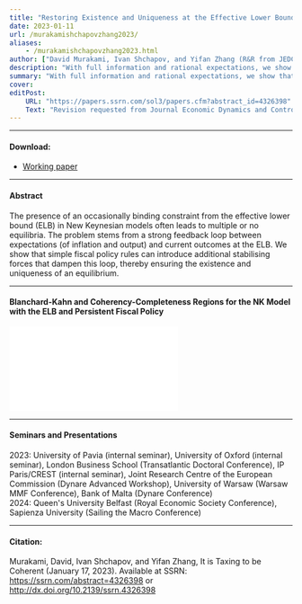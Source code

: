 ```yaml
---
title: "Restoring Existence and Uniqueness at the Effective Lower Bound with Simple Fiscal Policy" 
date: 2023-01-11
url: /murakamishchapovzhang2023/
aliases: 
    - /murakamishchapovzhang2023.html
author: ["David Murakami, Ivan Shchapov, and Yifan Zhang (R&R from JEDC)"]
description: "With full information and rational expectations, we show that appropriate fiscal targeting rules ensure that New Keynesian models subject to the ZLB possess a unique solution." 
summary: "With full information and rational expectations, we show that appropriate fiscal targeting rules ensure that New Keynesian models subject to the ZLB possess a unique solution." 
cover:
editPost:
    URL: "https://papers.ssrn.com/sol3/papers.cfm?abstract_id=4326398"
    Text: "Revision requested from Journal Economic Dynamics and Control"
---
```


---

#### Download:

- [Working paper](https://papers.ssrn.com/sol3/papers.cfm?abstract_id=4326398)

---

#### Abstract

The presence of an occasionally binding constraint from the effective lower bound (ELB) in New Keynesian models often leads to multiple or no equilibria. The problem stems from a strong feedback loop between expectations (of inflation and output) and current outcomes at the ELB. We show that simple fiscal policy rules can introduce additional stabilising forces that dampen this loop, thereby ensuring the existence and uniqueness of an equilibrium.

---

#### Blanchard-Kahn and Coherency-Completeness Regions for the NK Model with the ELB and Persistent Fiscal Policy

![](/ms2023_fig1.pdf)  

---

#### Seminars and Presentations

2023: University of Pavia (internal seminar), University of Oxford (internal seminar), London Business School (Transatlantic Doctoral Conference), IP Paris/CREST (internal seminar), Joint Research Centre of the European Commission (Dynare Advanced Workshop), University of Warsaw (Warsaw MMF Conference), Bank of Malta (Dynare Conference)  
2024: Queen's University Belfast (Royal Economic Society Conference), Sapienza University (Sailing the Macro Conference)

---

#### Citation:

Murakami, David, Ivan Shchapov, and Yifan Zhang, It is Taxing to be Coherent (January 17, 2023). Available at SSRN: https://ssrn.com/abstract=4326398 or http://dx.doi.org/10.2139/ssrn.4326398

